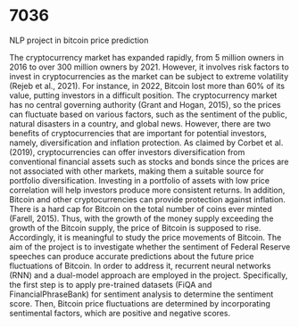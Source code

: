 # 7036
NLP project in bitcoin price prediction

The cryptocurrency market has expanded rapidly, from 5 million owners in 2016 to over 300 million owners by 2021. However, it involves risk factors to invest in cryptocurrencies as the market can be subject to extreme volatility (Rejeb et al., 2021). For instance, in 2022, Bitcoin lost more than 60% of its value, putting investors in a difficult position. The cryptocurrency market has no central governing authority (Grant and Hogan, 2015), so the prices can fluctuate based on various factors, such as the sentiment of the public, natural disasters in a country, and global news. However, there are two benefits of cryptocurrencies that are important for potential investors, namely, diversification and inflation protection. As claimed by Corbet et al. (2019), cryptocurrencies can offer investors diversification from conventional financial assets such as stocks and bonds since the prices are not associated with other markets, making them a suitable source for portfolio diversification. Investing in a portfolio of assets with low price correlation will help investors produce more consistent returns. In addition, Bitcoin and other cryptocurrencies can provide protection against inflation. There is a hard cap for Bitcoin on the total number of coins ever minted (Farell, 2015). Thus, with the growth of the money supply exceeding the growth of the Bitcoin supply, the price of Bitcoin is supposed to rise. Accordingly, it is meaningful to study the price movements of Bitcoin.
The aim of the project is to investigate whether the sentiment of Federal Reserve speeches can produce accurate predictions about the future price fluctuations of Bitcoin. In order to address it, recurrent neural networks (RNN) and a dual-model approach are employed in the project. Specifically, the first step is to apply pre-trained datasets (FiQA and FinancialPhraseBank) for sentiment analysis to determine the sentiment score. Then, Bitcoin price fluctuations are determined by incorporating sentimental factors, which are positive and negative scores.
